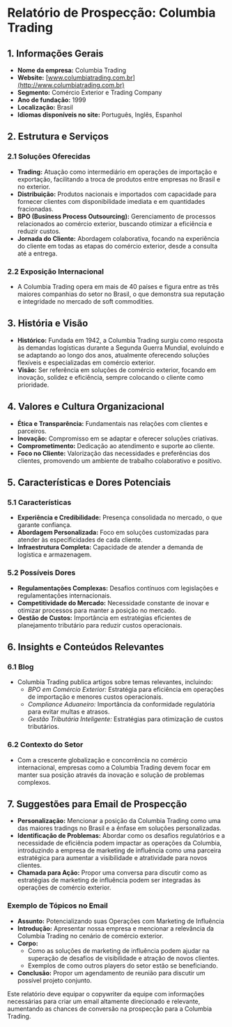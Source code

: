 # Relatório de Prospecção: Columbia Trading

## 1. Informações Gerais
- **Nome da empresa:** Columbia Trading
- **Website:** [www.columbiatrading.com.br](http://www.columbiatrading.com.br)
- **Segmento:** Comércio Exterior e Trading Company
- **Ano de fundação:** 1999
- **Localização:** Brasil
- **Idiomas disponíveis no site:** Português, Inglês, Espanhol

## 2. Estrutura e Serviços
### 2.1 Soluções Oferecidas
- **Trading:** Atuação como intermediário em operações de importação e exportação, facilitando a troca de produtos entre empresas no Brasil e no exterior.
- **Distribuição:** Produtos nacionais e importados com capacidade para fornecer clientes com disponibilidade imediata e em quantidades fracionadas.
- **BPO (Business Process Outsourcing):** Gerenciamento de processos relacionados ao comércio exterior, buscando otimizar a eficiência e reduzir custos.
- **Jornada do Cliente:** Abordagem colaborativa, focando na experiência do cliente em todas as etapas do comércio exterior, desde a consulta até a entrega.

### 2.2 Exposição Internacional
- A Columbia Trading opera em mais de 40 países e figura entre as três maiores companhias do setor no Brasil, o que demonstra sua reputação e integridade no mercado de soft commodities.

## 3. História e Visão
- **Histórico:** Fundada em 1942, a Columbia Trading surgiu como resposta às demandas logísticas durante a Segunda Guerra Mundial, evoluindo e se adaptando ao longo dos anos, atualmente oferecendo soluções flexíveis e especializadas em comércio exterior.
- **Visão:** Ser referência em soluções de comércio exterior, focando em inovação, solidez e eficiência, sempre colocando o cliente como prioridade.

## 4. Valores e Cultura Organizacional
- **Ética e Transparência:** Fundamentais nas relações com clientes e parceiros.
- **Inovação:** Compromisso em se adaptar e oferecer soluções criativas.
- **Comprometimento:** Dedicação ao atendimento e suporte ao cliente.
- **Foco no Cliente:** Valorização das necessidades e preferências dos clientes, promovendo um ambiente de trabalho colaborativo e positivo.

## 5. Características e Dores Potenciais
### 5.1 Características
- **Experiência e Credibilidade:** Presença consolidada no mercado, o que garante confiança.
- **Abordagem Personalizada:** Foco em soluções customizadas para atender às especificidades de cada cliente.
- **Infraestrutura Completa:** Capacidade de atender a demanda de logística e armazenagem.

### 5.2 Possíveis Dores
- **Regulamentações Complexas:** Desafios contínuos com legislações e regulamentações internacionais.
- **Competitividade do Mercado:** Necessidade constante de inovar e otimizar processos para manter a posição no mercado.
- **Gestão de Custos:** Importância em estratégias eficientes de planejamento tributário para reduzir custos operacionais.

## 6. Insights e Conteúdos Relevantes
### 6.1 Blog
- Columbia Trading publica artigos sobre temas relevantes, incluindo:
  - *BPO em Comércio Exterior:* Estratégia para eficiência em operações de importação e menores custos operacionais.
  - *Compliance Aduaneiro:* Importância da conformidade regulatória para evitar multas e atrasos.
  - *Gestão Tributária Inteligente:* Estratégias para otimização de custos tributários.

### 6.2 Contexto do Setor
- Com a crescente globalização e concorrência no comércio internacional, empresas como a Columbia Trading devem focar em manter sua posição através da inovação e solução de problemas complexos.

## 7. Suggestões para Email de Prospecção
- **Personalização:** Mencionar a posição da Columbia Trading como uma das maiores tradings no Brasil e a ênfase em soluções personalizadas.
- **Identificação de Problemas:** Abordar como os desafios regulatórios e a necessidade de eficiência podem impactar as operações da Columbia, introduzindo a empresa de marketing de influência como uma parceira estratégica para aumentar a visibilidade e atratividade para novos clientes.
- **Chamada para Ação:** Propor uma conversa para discutir como as estratégias de marketing de influência podem ser integradas às operações de comércio exterior.

### Exemplo de Tópicos no Email
- **Assunto:** Potencializando suas Operações com Marketing de Influência
- **Introdução:** Apresentar nossa empresa e mencionar a relevância da Columbia Trading no cenário de comércio exterior.
- **Corpo:**
  - Como as soluções de marketing de influência podem ajudar na superação de desafios de visibilidade e atração de novos clientes.
  - Exemplos de como outros players do setor estão se beneficiando.
- **Conclusão:** Propor um agendamento de reunião para discutir um possível projeto conjunto.

Este relatório deve equipar o copywriter da equipe com informações necessárias para criar um email altamente direcionado e relevante, aumentando as chances de conversão na prospecção para a Columbia Trading.